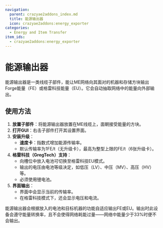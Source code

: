 ```yaml
---
navigation:
  parent: crazyae2addons_index.md
  title: 能源输出器
  icon: crazyae2addons:energy_exporter
categories:
  - Energy and Item Transfer
item_ids:
  - crazyae2addons:energy_exporter
---
```


# 能源输出器

能源输出器是一类线缆子部件，能让ME网络向其面对的机器和存储方块输出Forge能量（FE）或格雷科技能量（EU）。它会自动抽取网络中的能量向外部输出。

## 使用方法

1. **放置子部件**：将能源输出器放置在ME线缆上，面朝接受能量的方块。
2. **打开GUI**：右击子部件打开其设置界面。
3. **安装升级**：
    - **速度卡**：指数式增加能源传输率。
    - 默认传输率为1FE/t（无升级卡），最高为整型上限的FE/t（6张升级卡）。
4. **格雷科技（GregTech）支持**：
    - 向槽位中放入电池可切换至格雷科技EU模式。
    - 输出的电压由电池等级决定，如低压（LV）、中压（MV）、高压（HV）等。
    - 必须使用锂电池。
5. **界面输出**：
    - 界面中会显示当前的传输率。
    - 在格雷科技模式下，还会显示电压和电流。

能源输出器会根据放入的电池和目标机器的功能自适应输出FE或EU。输出时此设备会遵守能量转换率，且不会使得网络耗能过量——网络中能量少于33%时便不会输出。